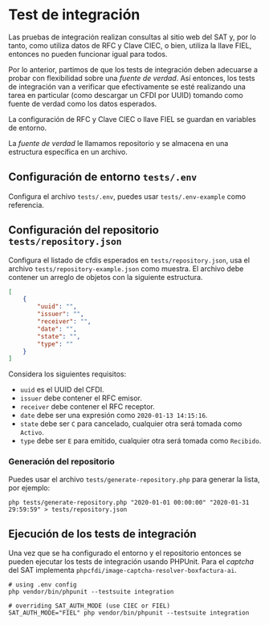 # Test de integración

Las pruebas de integración realizan consultas al sitio web del SAT y, por lo tanto,
como utiliza datos de RFC y Clave CIEC, o bien, utiliza la llave FIEL,
entonces no pueden funcionar igual para todos.

Por lo anterior, partimos de que los tests de integración deben adecuarse a probar con flexibilidad sobre
una *fuente de verdad*. Así entonces, los tests de integración van a verificar que efectivamente se esté
realizando una tarea en particular (como descargar un CFDI por UUID) tomando como fuente de verdad como
los datos esperados.

La configuración de RFC y Clave CIEC o llave FIEL se guardan en variables de entorno.

La *fuente de verdad* le llamamos repositorio y se almacena en una estructura específica en un archivo.

## Configuración de entorno `tests/.env`

Configura el archivo `tests/.env`, puedes usar `tests/.env-example` como referencia.

## Configuración del repositorio `tests/repository.json`

Configura el listado de cfdis esperados en `tests/repository.json`,
usa el archivo `tests/repository-example.json` como muestra.
El archivo debe contener un arreglo de objetos con la siguiente estructura.

```json
[
    {
        "uuid": "",
        "issuer": "",
        "receiver": "",
        "date": "",
        "state": "",
        "type": ""
    }
]
```

Considera los siguientes requisitos:

* `uuid` es el UUID del CFDI.
* `issuer` debe contener el RFC emisor.
* `receiver` debe contener el RFC receptor.
* `date` debe ser una expresión como `2020-01-13 14:15:16`.
* `state` debe ser `C` para cancelado, cualquier otra será tomada como `Activo`.
* `type` debe ser `E` para emitido, cualquier otra será tomada como `Recibido`.

### Generación del repositorio

Puedes usar el archivo `tests/generate-repository.php` para generar la lista, por ejemplo:

```shell
php tests/generate-repository.php "2020-01-01 00:00:00" "2020-01-31 29:59:59" > tests/repository.json
```

## Ejecución de los tests de integración

Una vez que se ha configurado el entorno y el repositorio entonces se pueden ejecutar los tests de integración
usando PHPUnit. Para el *captcha* del SAT implementa `phpcfdi/image-captcha-resolver-boxfactura-ai`.

```shell
# using .env config
php vendor/bin/phpunit --testsuite integration

# overriding SAT_AUTH_MODE (use CIEC or FIEL)
SAT_AUTH_MODE="FIEL" php vendor/bin/phpunit --testsuite integration
```
